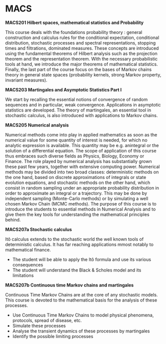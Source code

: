 # MACS

**MACS201 Hilbert spaces, mathematical statistics and Probability**

This course deals with the foundations probability theory : general construction and calculus
rules for the conditional expectation, conditional distribution, stochastic processes and spectral
representations, stopping times and filtrations, dominated measures. These concepts are
introduced using the fundamental theorems of Hilbert analysis such as the projection theorem
and the representation theorem. With the necessary probabilistic tools at hand, we introduce the
major theorems of mathematical statistics. Finally, the last part of the course focus on the bases
of Markov chains theory in general state spaces (probability kernels, strong Markov property,
invariant measures).

**MACS203 Martingales and Asymptotic Statistics Part I**

We start by recalling the essential notions of convergence of random sequences and in
particular, weak convergence. Applications in asymptotic statistics are developed. The theory of
martingales, an essential tool in stochastic calculus, is also introduced with applications to
Markov chains.

**MACS205 Numerical analysis**

Numerical methods come into play in applied mathematics as soon as the numerical value for
some quantity of interest is needed, for which no analytic expression is available. This quantity
may be e.g. anintegral or the solution of a differential equation.
The scope of application of this course thus embraces such diverse fields as Physics, Biology,
Economy or Finance. The role played by numerical analysis has substantially grown these past few years, together with extensive computing power.
Numerical methods may be divided into two broad classes: deterministic methods on the one
hand, based on discrete approximations of integrals or state evolution equations, and stochastic
methods on the other hand, which consist in random sampling under an appropriate probability
distribution in order to approximate an integral or a
trajectory. This may be done by independent sampling (Monte-Carlo methods) or by simulating a
well chosen Markov Chain (MCMC methods).
The purpose of this course is to introduce the students to essential methods in Numerical
Analysis and to give them the key tools for understanding the mathematical principles behind.

**MACS207a Stochastic calculus**

Itô calculus extends to the stochastic world the well known tools of deterministic calculus. It has
far reaching applications mmost notably to mathematical finance.
- The student will be able to apply the Itô formula and use its various consequences
- The student will understand the Black & Scholes model and its limitations

**MACS207b Continuous time Markov chains and martingales**

Continuous Time Markov Chains are at the core of any stochastic models. This course is
devoted to the mathematical basis for the analysis of these processes.
- Use Continuous Time Markov Chains to model physical phenomena, protocols, spread of
disease, etc.
- Simulate these processes
- Analyse the transient dynamics of these processes by martingales
- Identify the possible limiting processes
